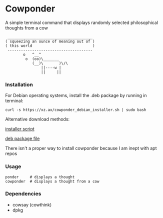 # Cowponder

A simple terminal command that displays randomly selected philosophical thoughts from a cow

```
 ______________________________________
( squeezing an ounce of meaning out of )
( this world                           )
 --------------------------------------
        o   ^__^
         o  (oo)\_______
            (__)\       )\/\
                ||----w |
                ||     ||
```

### Installation

For Debian operating systems, install the .deb package by running in terminal:

```
curl -s https://xz.ax/cowponder_debian_installer.sh | sudo bash
```

Alternative download methods:

[installer script](https://xz.ax/cowponder_installer.sh)

[deb package file](https://xz.ax/cowponder_0.0.1-1_all.deb)

There isn't a proper way to install cowponder because I am inept with apt repos

### Usage

```
ponder     # displays a thought
cowponder  # displays a thought from a cow
```

### Dependencies

* cowsay (cowthink)
* dpkg

